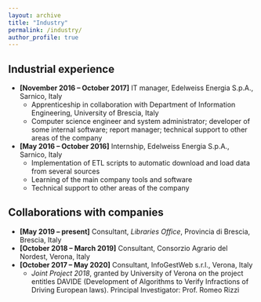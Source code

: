 ```yaml
---
layout: archive
title: "Industry"
permalink: /industry/
author_profile: true
---
```


## Industrial experience
- **[November 2016 – October 2017]** IT manager, Edelweiss Energia S.p.A., Sarnico, Italy
  - Apprenticeship in collaboration with Department of Information Engineering, University of Brescia, Italy
  - Computer science engineer and system administrator; developer of some internal software; report manager; technical support to other areas of the company
- **[May 2016 – October 2016]** Internship, Edelweiss Energia S.p.A., Sarnico, Italy
  - Implementation of ETL scripts to automatic download and load data from several sources
  - Learning of the main company tools and software
  - Technical support to other areas of the company

## Collaborations with companies
- **[May 2019 – present]** Consultant, *Libraries Office*, Provincia di Brescia, Brescia, Italy
- **[October 2018 – March 2019]** Consultant, Consorzio Agrario del Nordest, Verona, Italy
- **[October 2017 – May 2020]** Consultant, InfoGestWeb s.r.l., Verona, Italy
  - *Joint Project 2018*, granted by University of Verona on the project entitles DAVIDE (Development of Algorithms to Verify Infractions of Driving European laws). Principal Investigator: Prof. Romeo Rizzi
